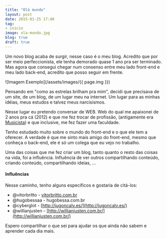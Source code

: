 ```yaml
---
title: "Olá mundo"
layout: post
date: 2015-01-25 17:40
tag:
- inicio
image: ola-mundo.jpg
blog: true
draft: true
---
```

Um novo blog acaba de surgir, nesse caso é o meu blog. Acredito que por ser meio perfeccionista, ele tenha demorado quase 1 ano pra ser terminado. Mas agora que consegui chegar num consenso entre meu lado front-end e meu lado back-end, acredito que posso seguir em frente.

<!-- more -->

![Imagem Exemplo](/assets/images/{{ page.img }})

Pensando em "como as estrelas brilham pra mim", decidi que precisava de um site, de um blog, de um lugar meu na internet. Um lugar para as minhas idéias, meus estudos e talvez meus narcisismos.

Nesse lugar eu pretendo conversar de WEB. Web do qual me apaixonei de 2 anos pra cá (2012) e que me fez trocar de profissão, (antigamente era <a href="http://pt.wiktionary.org/wiki/musicista" target="_blank">Musicista</a>) e que inclusive, me fez fazer uma faculdade.

Tenho estudado muito sobre o mundo do front-end e o que ele tem a oferecer. A verdade é que me sinto mais amigo do front-end, mesmo que conheça o back-end, ele é só um colega que eu vejo no trabalho.

Uma das coisas que me fez criar um blog, tanto quanto o resto das coisas na vida, foi a influência. Influência de ver outros compartilhando conteúdo, criando conteúdo, compartilhando ideias, ...

#### Influências
Nesse caminho, tenho alguns específicos e gostaria de citá-los:

* @vitorbritto - [vitorbritto.com.br](http://vitorbritto.com.br/)
* @hugobessaa - hugobessa.com.br
* @cyberglot - [http://jugoncalv.es/](http://jugoncalv.es/)
* @willianjusten - [http://willianjusten.com.br/](http://willianjusten.com.br/)

Espero compartilhar o que sei para ajudar os que ainda não sabem e aprender cada dia mais.
